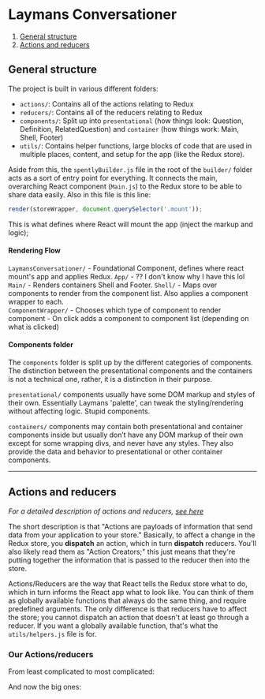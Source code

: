 # Laymans Conversationer

1. [General structure](#markdown-header-general-structure)
2. [Actions and reducers](#markdown-header-actions-and-reducers)
<!-- 3. [Adding themes](#markdown-header-adding-themes) -->
<!-- 4. [Adding email components](#markdown-header-adding-email-components) -->
<!-- 5. [Adding sidebar options](#markdown-header-adding-sidebar-options) -->

## General structure

The project is built in various different folders:
* `actions/`: Contains all of the actions relating to Redux
* `reducers/`: Contains all of the reducers relating to Redux
* `components/`: Split up into `presentational` (how things look: Question, Definition, RelatedQuestion) and `container` (how things work: Main, Shell, Footer)
* `utils/`: Contains helper functions, large blocks of code that are used in multiple places, content, and setup for the app (like the Redux store).

Aside from this, the `spentlyBuilder.js` file in the root of the `builder/` folder acts as a sort of entry point for everything. It connects the main, overarching React component (`Main.js`) to the Redux store to be able to share data easily. Also in this file is this line:

```js
render(storeWrapper, document.querySelector('.mount'));
```

This is what defines where React will mount the app (inject the markup and logic);

#### Rendering Flow
`LaymansConversationer/` - Foundational Component, defines where react mount's app and applies Redux.
`App/` - ?? I don't know why I have this lol
`Main/` - Renders containers Shell and Footer.
`Shell/` - Maps over components to render from the component list. Also applies a component wrapper to each.  
`ComponentWrapper/` - Chooses which type of component to render 
component - On click adds a component to component list (depending on what is clicked)

#### Components folder
The `components` folder is split up by the different categories of components. The distinction between the presentational components and the containers is not a technical one, rather, it is a distinction in their purpose.

`presentational/` components usually have some DOM markup and styles of their own. Essentially Laymans 'palette', can tweak the styling/rendering without affecting logic. Stupid components.

`containers/` components may contain both presentational and container components inside but usually don’t have any DOM markup of their own except for some wrapping divs, and never have any styles. They also provide the data and behavior to presentational or other container components.

---

## Actions and reducers
_For a detailed description of actions and reducers, [see here](http://redux.js.org/docs/basics/Actions.html)_

The short description is that "Actions are payloads of information that send data from your application to your store." Basically, to affect a change in the Redux store, you __dispatch__ an action, which in turn __dispatch__ reducers. You'll also likely read them as "Action Creators;" this just means that they're putting together the information that is passed to the reducer then into the store.

Actions/Reducers are the way that React tells the Redux store what to do, which in turn informs the React app what to look like. You can think of them as globally available functions that always do the same thing, and require predefined arguments. The only difference is that reducers have to affect the store; you cannot dispatch an action that doesn't at least go through a reducer. If you want a globally available function, that's what the `utils/helpers.js` file is for.

### Our Actions/reducers
From least complicated to most complicated:

And now the big ones:

<!-- #### `companyActions.js`
* `companyActions.js` contains a couple of important actions:

| Action | Description |
|--------|-------------|
|`REQUEST_COMPANY` | Fetches company data from an array of urls |
|`RECEIVE_COMPANY` | Adds the fetched company data to the store |
|`UPDATE_SOCIAL` | Handles the form submission for the social link modal |
|`ADD_IMAGE` | Handles the form submission to add an image |
|`DELETE_IMAGE` | Deletes an image |
|`PAGINATE_MORE_IMAGES` | Refetches more images for the `ImageUpload` modal |

#### `templateActions.js`
* `templateActions.js` is really a doozy. This contains a lot of the functionality for the app.

| Action | Description |
|--------|-------------|
|`SELECT_COMPONENT` | Changes the `sidebar` key to the index of the component to select. This will change the sidebar's currently editable component|
|`SHOW_THEME_SETTINGS` | Changes the sidebar's section to `theme` to show the theme settings|
|`CHANGE_VALUE` | Changes the value of a components. This requires a `name` and `value` parameter, and will always change the value of the currently selected component|
|`CHANGE_GROUP_VALUE` | Changes the value of a component within a group. Requires the same arguments as `CHANGE_VALUE` plus the column number of the component to affect.|
|`CHANGE_THEME_VALUE` | Changes the value of one of the theme settings|
|`ADD_COMPONENT` | Adds a component to the store|
|`ADD_COMPONENT_TO_GROUP` | Adds a component the a group component. Requires the name of the components, the column number to add it to, and the index of the group component.|
|`UNDO` | Sets the `template` object in the store to the `lastState` object.|
|`DELETE_COMPONENT` | Deletes a component from the store|
|`CLONE_COMPONENT` | Clones a component|
|`CHANGE_ORDER` | Requires the old index of the component and the new index (where you want it to be moved to)|
|`SAVE_TEMPLATE` | Handles the fetch to save the template to the database. Also called here is the `renderTemplateCode()` function that bypasses the normal React rendering by using `ReactDOMServer.renderToStaticMarkup()`. This allows us to export the React-created markup as static markup, which is then saved to the database.|

---

## Adding Themes
To add a theme, create a `.json` file in the `utils/templates` folder. Then, in `utils/templates/template.js` add some code in the same format as is already there. You can use this code as a boilerplate to add to the top of the file:
```js
import TEMPLATEID from './TEMPLATEID.json';
```
_it is important that this line is added at the top of the document (with the rest of the imports) as you are defining a variable to be used later)_

Then add the `TEMPLATEID` variable you just defined to the `templates` object.

```js
const templates = {
  OI0016,
  OC0016,
  AF0016,
  RN0016,
  TEMPLATEID,
};
```
_fyi: this uses ES6 magic to make `KEY` the same as `KEY: KEY` in an object_

And done! The existing setup will take care of the work. On load, it'll check to see if the url has a `template` parameter; if it does, it'll look for whatever template matches the template id.

---

## Adding Email Components

Most of the work surrounding email components is done, so to add a new one requires these steps:

#### 1. Add the component to `utils/baseComponents.js`. You can use this code as a boilerplate:
```js
ComponentName: {
  name: 'Component Label', // Can be different from the ComponentName; this is what shows up in the sidebar
  section: 'general', // Available sections: general, marketing, integrations
  enabled: true, // Should this component be draggable from the sidebar?
  visible: true, // Should this component be visible in the sidebar?
  maxPerTemplate: false, // maximum number of times it can be in a template. `false` or a number.
  options: [
    { label: 'Space on Top', name: 'paddingTop', defaultValue: 8, type: 'number', unit: 'px', min: 0 },
    { label: 'Space on Bottom', name: 'paddingBottom', defaultValue: 8, type: 'number', unit: 'px', min: 0 },
  ],
},
```

In the options array is where you'll define the available variables that will affect the markup of the emailComponent. A full table of available options can be found __[in Adding sidebar options](#markdown-header-available-options)__.

#### 2. Add the markup in a new file in `components/emailComponents`. Follow the naming scheme: `ComponentName.js`.

You can use this boilerplate:
```js
import React, { Component, PropTypes } from 'react';
import autobind from 'autobind-decorator';

@autobind
export default class Button extends Component {
  static propTypes = { data: PropTypes.object }

  componentWillReceiveProps() {
    // Ensures the component in the builder visually
    // updates whenever a relevant value is changed
    this.forceUpdate();
  }

  render() {
    // Define the variables you want to use. These are contained
    // within the `data` object prop, and using ES6 destructuring it is
    // easy to define them each as variables.
    const {
      paddingTop,
      paddingBottom,
    } = this.props.data;

    // Markup goes here!
    return (
      <div></div>
    );
  }
}
```

#### 3. Add the new component to the `components/containersShell.js` file.
In the top bit with all of the imports, add the new one like:
```js
import ComponentName from '../emailComponents/ComponentName';
```

Within the `renderComponents()` method, add the new `ComponentName` variable to the `componentsList` object.

```js
const componentsList = {
  Text,
  Image,
  Divider,
  // ...
  ComponentName,
};
```

#### 4. Add an SVG Icon to `utils/icons.js`.
This is important; without this the app won't know what to show in the sidebar and will not render anything. Adding an icon is pretty straightforward; the file is comprised of an object whose key/value pairs connect a key to a line of SVG code. The actual `<svg>` tag only requires the `viewbox` attribute; everything else is tacked on later. Your new icon will look like:
```js
ComponentName: <svg viewbox="..."><path...>
```

And you're done! All of the logic for the new component should be contained within its own file (the `components/emailComponents/ComponentName.js` file you've just made). The app will handle the rest.

## Adding sidebar options
All of the available options are contained within `components/global/Options` and are separated into different files.

###### Available options:

| type | Description | Available keys | File (within `components/global/Options`) |
|------|-------------|----------------|------|
| button | A single button | `action` | `Button.js` |
| checkbox | A single checkbox | --- | `Checkbox.js` |
| checkboxes | A group of checkboxes | in `defaultValue`, an array of objects for each checkbox. `{ label: String, name: String, value: Boolean }` | `Checkboxes.js` |
| code | The custom code option | --- | `Code.js` |
| color | Color picker option | --- | `Color.js` |
| dropdown | Dropdown menu | `options: [ { label: String, value: String } ]` | `Dropdown.js` |
| editor | Uses the text editor (currently Quill) | --- | `TextEditor.js` |
| image | Image and image editor/uploader | --- | `Image.js`
| position | Set of buttons for left, right or center | --- | `Position.js` |
| number | Numeric input | `max`, `min`, `unit` (px, %, etc) | `NumericInput.js` |
| text | A small input | `placeholder` | `Input.js` |
| textarea | A larger input (a `<textarea />`) | `placeholder`, `maxlength` | `Textarea.js` |
| message | A simple message. No editable values. | `message`: String or HTML | `Message.js` |

##### Every option needs a `label`, a `name` and a `defaultValue`.
_Except `message`_

* `label` is what the user sees in the sidebar.
* `name` is the variable you'll use when plugging the value into the emailComponent's markup.
* `defaultValue` can be blank, but you'll often want an actual value so it is required.

Adding a new option requires two steps:
#### 1. Add a React component inside `components/global/Options`. Follow the naming scheme of `OptionName.js`.

```js
import React, { Component, PropTypes } from 'react';
import autobind from 'autobind-decorator';

@autobind
export default class OptionName extends Component {
  propTypes = {
    label: PropTypes.string.isRequired,
  }

  render() {
    const { label } = this.props;

    return (
      <div className="form__input-wrapper--inline">
        {label}
      </div>
    );
  }
}
```

#### 2. Add the option to `utils/options.js`. This means adding an import to the top, then following the same scheme as the other options:

```js
// at top:
import OptionName from '../components/global/Options/OptionName';

// in switch statement:
case 'optionType':
  input = <OptionName {...props} {...option} />;
  break;
```
_`optionType`: The string value that is used in `baseComponents` to decide what kind of input to show_

And you're done! -->